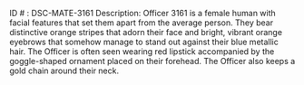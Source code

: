 ID # : DSC-MATE-3161
Description: Officer 3161 is a female human with facial features that set them apart from the average person. They bear distinctive orange stripes that adorn their face and bright, vibrant orange eyebrows that somehow manage to stand out against their blue metallic hair. The Officer is often seen wearing red lipstick accompanied by the goggle-shaped ornament placed on their forehead. The Officer also keeps a gold chain around their neck.